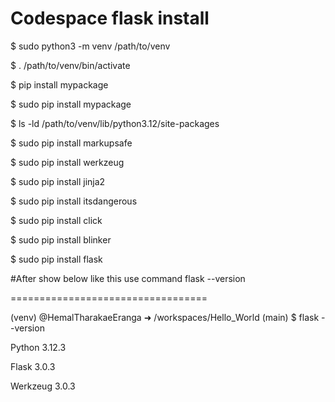 # Codespace flask install
$ sudo python3 -m venv /path/to/venv

$ . /path/to/venv/bin/activate

$ pip install mypackage

$ sudo pip install mypackage

$ ls -ld /path/to/venv/lib/python3.12/site-packages

$ sudo pip install markupsafe

$ sudo pip install werkzeug

$ sudo pip install jinja2

$ sudo pip install itsdangerous

$ sudo pip install click

$ sudo pip install blinker

$ sudo pip install flask

#After show below like this use command flask --version

==================================

(venv) @HemalTharakaeEranga ➜ /workspaces/Hello_World (main) $ flask --version

Python 3.12.3

Flask 3.0.3

Werkzeug 3.0.3

